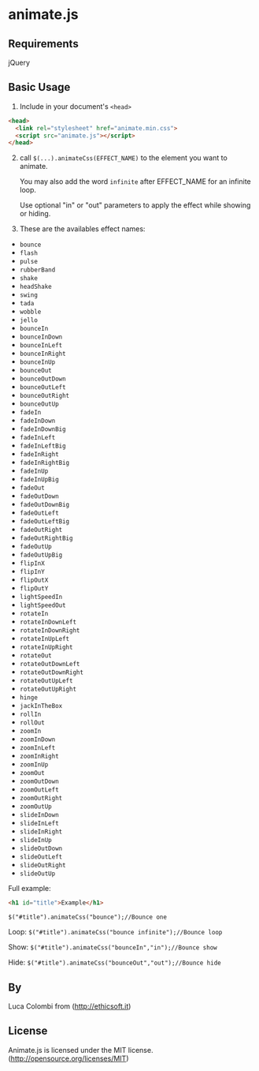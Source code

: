# animate.js

## Requirements

jQuery

## Basic Usage
1. Include in your document's `<head>`

  ```html
  <head>
    <link rel="stylesheet" href="animate.min.css">
    <script src="animate.js"></script>
  </head>
  ```

2. call `$(...).animateCss(EFFECT_NAME)` to the element you want to animate.

   You may also add the word `infinite` after EFFECT_NAME for an infinite loop.
 
   Use optional "in" or "out" parameters to apply the effect while showing or hiding.

3. These are the availables effect names:

  * `bounce`
  * `flash`
  * `pulse`
  * `rubberBand`
  * `shake`
  * `headShake`
  * `swing`
  * `tada`
  * `wobble`
  * `jello`
  * `bounceIn`
  * `bounceInDown`
  * `bounceInLeft`
  * `bounceInRight`
  * `bounceInUp`
  * `bounceOut`
  * `bounceOutDown`
  * `bounceOutLeft`
  * `bounceOutRight`
  * `bounceOutUp`
  * `fadeIn`
  * `fadeInDown`
  * `fadeInDownBig`
  * `fadeInLeft`
  * `fadeInLeftBig`
  * `fadeInRight`
  * `fadeInRightBig`
  * `fadeInUp`
  * `fadeInUpBig`
  * `fadeOut`
  * `fadeOutDown`
  * `fadeOutDownBig`
  * `fadeOutLeft`
  * `fadeOutLeftBig`
  * `fadeOutRight`
  * `fadeOutRightBig`
  * `fadeOutUp`
  * `fadeOutUpBig`
  * `flipInX`
  * `flipInY`
  * `flipOutX`
  * `flipOutY`
  * `lightSpeedIn`
  * `lightSpeedOut`
  * `rotateIn`
  * `rotateInDownLeft`
  * `rotateInDownRight`
  * `rotateInUpLeft`
  * `rotateInUpRight`
  * `rotateOut`
  * `rotateOutDownLeft`
  * `rotateOutDownRight`
  * `rotateOutUpLeft`
  * `rotateOutUpRight`
  * `hinge`
  * `jackInTheBox`
  * `rollIn`
  * `rollOut`
  * `zoomIn`
  * `zoomInDown`
  * `zoomInLeft`
  * `zoomInRight`
  * `zoomInUp`
  * `zoomOut`
  * `zoomOutDown`
  * `zoomOutLeft`
  * `zoomOutRight`
  * `zoomOutUp`
  * `slideInDown`
  * `slideInLeft`
  * `slideInRight`
  * `slideInUp`
  * `slideOutDown`
  * `slideOutLeft`
  * `slideOutRight`
  * `slideOutUp`

Full example:
```html
<h1 id="title">Example</h1>
```
`$("#title").animateCss("bounce");//Bounce one`

Loop:
`$("#title").animateCss("bounce infinite");//Bounce loop`

Show:
`$("#title").animateCss("bounceIn","in");//Bounce show`


Hide:
`$("#title").animateCss("bounceOut","out");//Bounce hide`

## By
Luca Colombi from (http://ethicsoft.it)

## License
Animate.js is licensed under the MIT license. (http://opensource.org/licenses/MIT)

